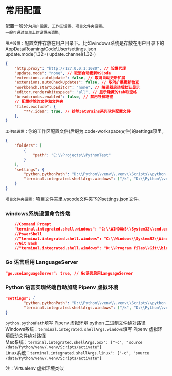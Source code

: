# 常用配置

配置一般分为`用户设置`、`工作区设置`、`项目文件夹设置`。  
`一般可通过菜单上的设置来调整`。 

`用户设置：`配置文件存放在用户目录下。比如windows系统是存放在用户目录下的AppData\Roaming\Code\User\settings.json  
update.mode(1.32+) update.channel(1.32-)  
```json
{
    "http.proxy": "http://127.0.0.1:1080", // 设置代理
    "update.mode": "none", // 取消自动更新VSCode
    "extensions.autoUpdate": false, // 取消自动更新扩展
    "extensions.autoCheckUpdates": false, // 取消扩展更新检查
    "workbench.startupEditor": "none", // 编辑器启动后默认显示
    "editor.renderWhitespace": "all", // 显示隐藏的tab和空格
    "breadcrumbs.enabled": false, // 禁用导航路径
    // 配置排除的文件和文件夹
    "files.exclude": {
        "**/.idea": true, // 排除JetBrains系列软件配置文件
    },
}
```

`工作区设置：`你的工作区配置文件(后缀为.code-workspace文件)的settings项里。
```json
{
	"folders": [
		{
			"path": "E:\\Projects\\PythonTest"
		}
	],
	"settings": {
		"python.pythonPath": "D:\\Python\\venv\\.venv\\Scripts\\python.exe",
		"terminal.integrated.shellArgs.windows": ["/k", "D:\\Python\\venv\\.venv\\Scripts\\activate.bat"]
	}
}
```

`项目文件夹设置：`项目文件夹里.vscode文件夹下的settings.json文件。

### windows系统设置命令终端

```json
    //Command Prompt
    "terminal.integrated.shell.windows": "C:\\WINDOWS\\System32\\cmd.exe",
    //PowerShell
    //"terminal.integrated.shell.windows": "C:\\Windows\\System32\\WindowsPowerShell\\v1.0\\powershell.exe",
    //Git Bash
    //"terminal.integrated.shell.windows": "D:\\Program Files\\Git\\bin\\bash.exe",
```

### Go 语言启用 LanguageServer

```json
"go.useLanguageServer": true, // Go语言启用LanguageServer
```

### Python 语言实现终端自动加载 Pipenv 虚拟环境

```json
"settings": {
		"python.pythonPath": "D:\\Python\\venv\\.venv\\Scripts\\python.exe",
		"terminal.integrated.shellArgs.windows": ["/k", "D:\\Python\\venv\\.venv\\Scripts\\activate.bat"]
}
```
`python.pythonPath`填写 Pipenv 虚拟环境 python 二进制文件绝对路径  
Windows系统：`terminal.integrated.shellArgs.windows`填写 Pipenv 虚拟环境启动文件绝对路径  
Mac系统：`terminal.integrated.shellArgs.osx": ["-c", "source /data/Python/venv/.venv/Scripts/activate"]`  
Linux系统：`terminal.integrated.shellArgs.linux": ["-c", "source /data/Python/venv/.venv/Scripts/activate"]`  
  
注：Virtualenv 虚拟环境类似
